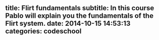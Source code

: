 title: Flirt fundamentals
subtitle: In this course Pablo will explain you the fundamentals of the Flirt system.
date: 2014-10-15 14:53:13
categories: codeschool
---
